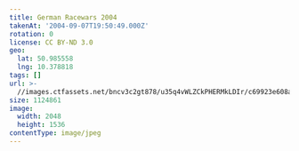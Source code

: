 ```yaml
---
title: German Racewars 2004
takenAt: '2004-09-07T19:50:49.000Z'
rotation: 0
license: CC BY-ND 3.0
geo:
  lat: 50.985558
  lng: 10.378818
tags: []
url: >-
  //images.ctfassets.net/bncv3c2gt878/u35q4vWLZCkPHERMkLDIr/c69923e608a8b262ab5849fde2aef21c/german-racewars-2004_4540634378_o
size: 1124861
image:
  width: 2048
  height: 1536
contentType: image/jpeg
---
```


